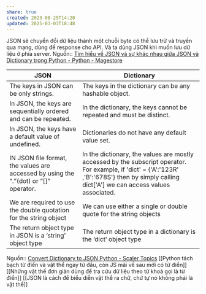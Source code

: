 ```yaml
---
share: true
created: 2023-08-25T14:20
updated: 2025-03-03T18:48
---
```

JSON sẽ chuyển đổi dữ liệu thành một chuỗi byte có thể lưu trữ và truyền qua mạng, dùng để response cho API. Và ta dùng JSON khi muốn lưu dữ liệu ở phía server.
Nguồn:: [Tìm hiểu về JSON và sự khác nhau giữa JSON và Dictionary trong Python - Python - Magestore](https://stories.magestore.com/t/tim-hi-u-v-json-va-s-khac-nhau-gi-a-json-va-dictionary-trong-python/1247#:~:text=Dictionary%20trong%20Python%20được%20hiểu,dùng%20để%20response%20cho%20API%2e)

| JSON                                                                                 | Dictionary                                                                                                                                                                                       |
| ------------------------------------------------------------------------------------ | ------------------------------------------------------------------------------------------------------------------------------------------------------------------------------------------------ |
| The keys in JSON can be only strings.                                                | The keys in the dictionary can be any hashable object.                                                                                                                                           |
| In JSON, the keys are sequentially ordered and can be repeated.                      | In the dictionary, the keys cannot be repeated and must be distinct.                                                                                                                             |
| In JSON, the keys have a default value of undefined.                                 | Dictionaries do not have any default value set.                                                                                                                                                  |
| IN JSON file format, the values are accessed by using the “.”(dot) or “[]” operator. | In the dictionary, the values are mostly accessed by the subscript operator. For example, if 'dict' = {'A':'123R' ,'B':'678S'} then by simply calling dict['A'] we can access values associated. |
| We are required to use the double quotation for the string object                    | We can use either a single or double quote for the string objects                                                                                                                                |
| The return object type in JSON is a ‘string’ object type                             | The return object type in a dictionary is the ‘dict’ object type                                                                                                                                 |
Nguồn:: [Convert Dictionary to JSON Python - Scaler Topics](https://www.scaler.com/topics/convert-dictionary-to-json-python/#:~:text=Difference%20between%20dict%20and%20JSON&text=The%20keys%20in%20JSON%20can,repeated%20and%20must%20be%20distinct%2e)
[[Python tách bạch từ điển và vật thể ngay từ đầu, còn JS mãi về sau mới có từ điển]]
[[Những vật thể đơn giản dùng để tra cứu dữ liệu theo từ khoá gọi là từ điển]]
[[JSON là cách để biểu diễn vật thể ra chữ, chứ tự nó không phải là vật thể]]
